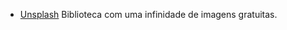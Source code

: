 <!------------------------------------------------------------------------------
  #IMAGENS
------------------------------------------------------------------------------->

<!-- Seção do Sidebar voltada para imagens-->

- [Unsplash](https://unsplash.com/) Biblioteca com uma infinidade de imagens gratuitas.
